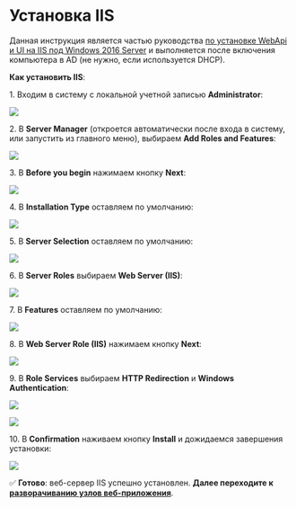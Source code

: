 # Установка IIS

Данная инструкция является частью руководства [по установке WebApi и UI на IIS под Windows 2016 Server](https://github.com/PrimoRPA/Docs.Rus/blob/139-%D0%B4%D0%BE%D0%B1%D0%B0%D0%B2%D0%B8%D1%82%D1%8C-%D0%B4%D0%BE%D0%BA%D1%83%D0%BC%D0%B5%D0%BD%D1%82%D1%8B-%D0%B0%D0%B4%D0%BC%D0%B8%D0%BD%D0%B0-%D0%B2-%D1%80%D0%B0%D0%B7%D0%B4%D0%B5%D0%BB-%D0%BE%D1%80%D0%BA%D0%B5%D1%81%D1%82%D1%80%D0%B0%D1%82%D0%BE%D1%80%D0%B0/orchestrator/admin/Windows/webapi/install-webapi-introduction.md) и выполняется после включения компьютера в AD (не нужно, если используется DHCP).

**Как установить IIS**:

1\. Входим в систему с локальной учетной записью **Administrator**:

![](<../../../../.gitbook/assets/install-webapi-iis-1.png>)

2\. В **Server Manager** (откроется автоматически после входа в систему, или запустить из главного меню), выбираем **Add Roles and Features**:

![](<../../../../.gitbook/assets/install-webapi-iis-2.png>)

3\. В **Before you begin** нажимаем кнопку **Next**:

![](<../../../../.gitbook/assets/install-webapi-iis-3.png>)

4\. В **Installation Type** оставляем по умолчанию:

![](<../../../../.gitbook/assets/install-webapi-iis-4.png>)

5\. В **Server Selection** оставляем по умолчанию:

![](<../../../../.gitbook/assets/install-webapi-iis-5.png>)

6\. В **Server Roles** выбираем **Web Server (IIS)**: 

![](<../../../../.gitbook/assets/install-webapi-iis-6.png>)

7\. В **Features** оставляем по умолчанию:

![](<../../../../.gitbook/assets/install-webapi-iis-7.png>)

8\. В **Web Server Role (IIS)** нажимаем кнопку **Next**:

![](<../../../../.gitbook/assets/install-webapi-iis-8.png>)

9\. В **Role Services** выбираем **HTTP Redirection** и **Windows Authentication**:

![](<../../../../.gitbook/assets/install-webapi-iis-9.png>)

![](<../../../../.gitbook/assets/install-webapi-iis-10.png>)

10\. В **Confirmation** наживаем кнопку **Install** и дожидаемся завершения установки:

![](<../../../../.gitbook/assets/install-webapi-iis-11.png>)

:white_check_mark: **Готово**: веб-сервер IIS успешно установлен. **Далее переходите к [разворачиванию узлов веб-приложения](https://github.com/PrimoRPA/Docs.Rus/blob/139-%D0%B4%D0%BE%D0%B1%D0%B0%D0%B2%D0%B8%D1%82%D1%8C-%D0%B4%D0%BE%D0%BA%D1%83%D0%BC%D0%B5%D0%BD%D1%82%D1%8B-%D0%B0%D0%B4%D0%BC%D0%B8%D0%BD%D0%B0-%D0%B2-%D1%80%D0%B0%D0%B7%D0%B4%D0%B5%D0%BB-%D0%BE%D1%80%D0%BA%D0%B5%D1%81%D1%82%D1%80%D0%B0%D1%82%D0%BE%D1%80%D0%B0/orchestrator/admin/Windows/webapi/web-app-nodes.md)**.
